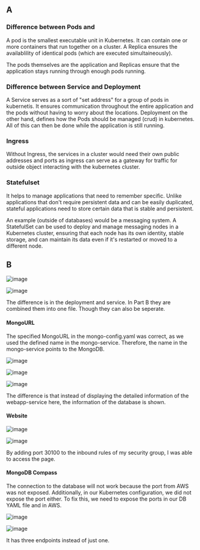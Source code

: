 ## A

### Difference between Pods and

A pod is the smallest executable unit in Kubernetes. It can contain one or more containers that run together on a cluster. A Replica ensures the availablility of identical pods (which are executed simultaineously).

The pods themselves are the application and Replicas ensure that the application stays running through enough pods running.

### Difference between Service and Deployment

A Service serves as a sort of "set address" for a group of pods in kubernetis. It ensures communication throughout the entire application and the pods without having to worry about the locations. Deployment on the other hand, defines how the Pods should be managed (crud) in kubernetes. All of this can then be done while the application is still running.

### Ingress

Without Ingress, the services in a cluster would need their own public addresses and ports as ingress can serve as a gateway for traffic for outside object interacting with the kubernetes cluster.

### Statefulset

It helps to manage applications that need to remember specific. Unlike applications that don't require persistent data and can be easily duplicated, stateful applications need to store certain data that is stable and persistent.

An example (outside of databases) would be a messaging system. A StatefulSet can be used to deploy and manage messaging nodes in a Kubernetes cluster, ensuring that each node has its own identity, stable storage, and can maintain its data even if it's restarted or moved to a different node.

## B

![image](B-1.jpg)

![image](B-2.jpg)

The difference is in the deployment and service. In Part B they are combined them into one file. Though they can also be seperate.

#### MongoURL

The specified MongoURL in the mongo-config.yaml was correct, as we used the defined name in the mongo-service. Therefore, the name in the mongo-service points to the MongoDB.

![image](web_master.jpg)

![image](web_node1.jpg)

![image](service_master.jpg)

The difference is that instead of displaying the detailed information of the webapp-service here, the information of the database is shown.

#### Website

![image](website_master.jpg)

![image](website_node1.jpg)

By adding port 30100 to the inbound rules of my security group, I was able to access the page.

#### MongoDB Compass

The connection to the database will not work because the port from AWS was not exposed. Additionally, in our Kubernetes configuration, we did not expose the port either. To fix this, we need to expose the ports in our DB YAML file and in AWS.

![image](db_website.jpg)

![image](db_website_called.jpg)

It has three endpoints instead of just one.
